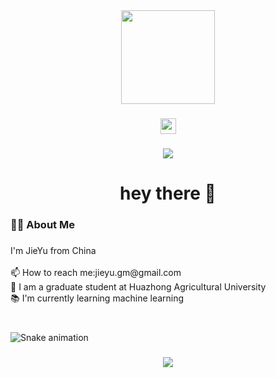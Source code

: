 <div align="center">
  <img height="150" src="https://media4.giphy.com/media/v1.Y2lkPTc5MGI3NjExdGxiaHdrZTE1N2ZyanA4cGx0c3c2emlwdHRxcmR6ZGpjbW40ZWIxNSZlcD12MV9pbnRlcm5hbF9naWZfYnlfaWQmY3Q9Zw/JIX9t2j0ZTN9S/giphy.gif"  />
</div>

###

<div align="center">
  <img src="https://img.shields.io/static/v1?message=WeChat&logo=wechat&label=Y13986042076&color=7BB32A&logoColor=white&labelColor=&style=for-the-badge" height="25" alt="wechat logo"  />
</div>

###

<div align="center">
  <img src="https://visitor-badge.laobi.icu/badge?page_id=YuJieROOT.YuJieROOT&"  />
</div>

###

<h1 align="center">hey there 👋</h1>

###

<h3 align="left">👩‍💻  About Me</h3>

###

<p align="left">I'm JieYu from China<br><br>📫 How to reach me:jieyu.gm@gmail.com<br>🔭 I am a graduate student at Huazhong Agricultural University<br>📚 I'm currently learning machine learning</p>

###

<br clear="both">

<img src="https://raw.githubusercontent.com/YuJieROOT/YuJieROOT/output/snake.svg" alt="Snake animation" />

###

<div align="center">
  <img src="https://profile-counter.glitch.me/YuJieROOT/count.svg?"  />
</div>

###
